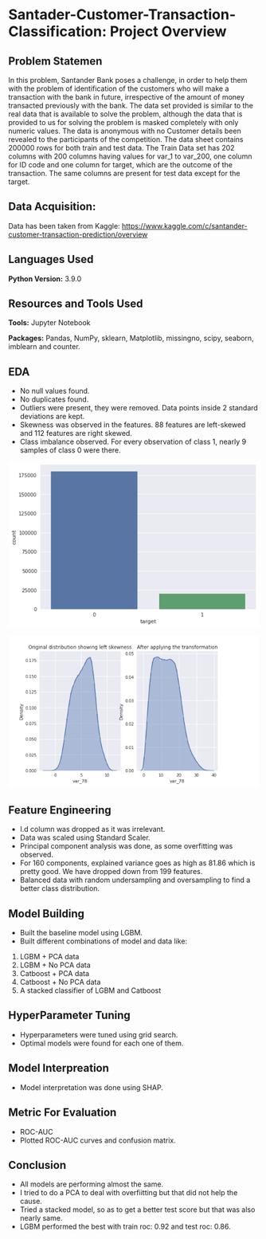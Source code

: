 # Santader-Customer-Transaction-Classification: Project Overview

## Problem Statemen

In this problem, Santander Bank poses a challenge,  in order to help them with the problem of identification of the customers who will make a transaction with the bank in future, irrespective of the amount of money transacted previously with the bank. The data set provided is similar to the real data that is available to solve the problem, although the data that is provided to us for solving the problem is masked completely with only numeric values. The data is anonymous with no Customer details been revealed to the participants of the competition. The data sheet contains 200000 rows for both train and test data. The Train Data set has 202 columns with 200 columns having values for var_1 to var_200, one column for ID code and one column for target, which are the outcome of the transaction. The same columns are present for test data except for the target.

## Data Acquisition:

Data has been taken from Kaggle: https://www.kaggle.com/c/santander-customer-transaction-prediction/overview

## Languages Used 
**Python Version:** 3.9.0

## Resources and Tools Used
**Tools:** Jupyter Notebook

**Packages:** Pandas, NumPy, sklearn, Matplotlib, missingno, scipy, seaborn, imblearn and counter.

## EDA

* No null values found.
* No duplicates found.
* Outliers were present, they were removed. Data points inside 2 standard deviations are kept.
* Skewness was observed in the features. 88 features are left-skewed and 112 features are right skewed.
* Class imbalance observed. For every observation of class 1, nearly 9 samples of class 0 were there.


![alt text](https://github.com/fahadmehfooz/Santader-Customer-Transaction-Classification/blob/main/images/class%20balance.png)

![alt text](https://github.com/fahadmehfooz/Santader-Customer-Transaction-Classification/blob/main/images/skewness.png)

## Feature Engineering

* I.d column was dropped as it was irrelevant.
* Data was scaled using Standard Scaler.
* Principal component analysis was done, as some overfitting was observed. 
* For 160 components, explained variance goes as high as 81.86 which is pretty good. We have dropped down from 199 features.
* Balanced data with random undersampling and oversampling to find a better class distribution.

## Model Building

* Built the baseline model using LGBM.
* Built different combinations of model and data like:

1) LGBM + PCA data
2) LGBM + No PCA data
3) Catboost + PCA data
4) Catboost + No PCA data
5) A stacked classifier of LGBM and Catboost

## HyperParameter Tuning

* Hyperparameters were tuned using grid search.
* Optimal models were found for each one of them.

## Model Interpreation 

* Model interpretation was done using SHAP.

## Metric For Evaluation

* ROC-AUC
* Plotted ROC-AUC curves and confusion matrix.

## Conclusion

* All models are performing almost the same.
* I tried to do a PCA to deal with overfiitting but that did not help the cause.
* Tried a stacked model, so as to get a better test score but that was also nearly same.
* LGBM performed the best with train roc: 0.92 and test roc: 0.86.
